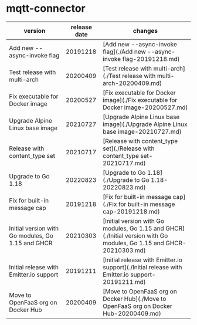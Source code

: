 # mqtt-connector

|                      version                      | release date |                                                       changes                                                        |
|---------------------------------------------------|--------------|----------------------------------------------------------------------------------------------------------------------|
| Add new --async-invoke flag                       | 20191218     | [Add new --async-invoke flag](./Add new --async-invoke flag-20191218.md)                                             |
| Test release with multi-arch                      | 20200409     | [Test release with multi-arch](./Test release with multi-arch-20200409.md)                                           |
| Fix executable for Docker image                   | 20200527     | [Fix executable for Docker image](./Fix executable for Docker image-20200527.md)                                     |
| Upgrade Alpine Linux base image                   | 20210727     | [Upgrade Alpine Linux base image](./Upgrade Alpine Linux base image-20210727.md)                                     |
| Release with content_type set                     | 20210717     | [Release with content_type set](./Release with content_type set-20210717.md)                                         |
| Upgrade to Go 1.18                                | 20220823     | [Upgrade to Go 1.18](./Upgrade to Go 1.18-20220823.md)                                                               |
| Fix for built-in message cap                      | 20191218     | [Fix for built-in message cap](./Fix for built-in message cap-20191218.md)                                           |
| Initial version with Go modules, Go 1.15 and GHCR | 20210303     | [Initial version with Go modules, Go 1.15 and GHCR](./Initial version with Go modules, Go 1.15 and GHCR-20210303.md) |
| Initial release with Emitter.io support           | 20191211     | [Initial release with Emitter.io support](./Initial release with Emitter.io support-20191211.md)                     |
| Move to OpenFaaS org on Docker Hub                | 20200409     | [Move to OpenFaaS org on Docker Hub](./Move to OpenFaaS org on Docker Hub-20200409.md)                               |

